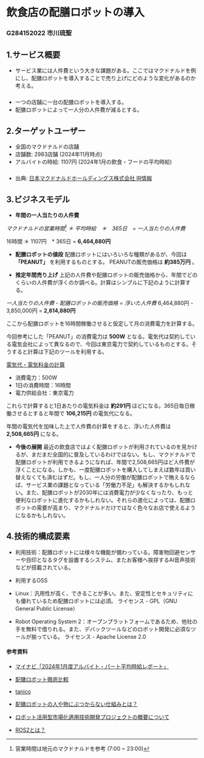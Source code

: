 # 飲食店の配膳ロボットの導入

### G284152022 市川琉聖

## 1.サービス概要
- サービス業には人件費という大きな課題がある。ここではマクドナルドを例にし、配膳ロボットを導入することで売り上げにどのような変化があるのか考える。
#####
- 一つの店舗に一台の配膳ロボットを導入する。
- 配膳ロボットによって一人分の人件費が減るとする。


## 2.ターゲットユーザー

- 全国のマクドナルドの店舗
 - 店舗数: 2983店舗 (2024年11月時点)
 - アルバイトの時給: 1107円 (2024年1月の飲食・フードの平均時給)
#####
- 出典: [日本マクドナルドホールディングス株式会社 IR情報](https://www.mcd-holdings.co.jp/ir/sales_report/)

## 3.ビジネスモデル

- **年間の一人当たりの人件費**

 *マクドナルドの営業時間[^1] ＊ 平均時給　＊　365日　= 一人当たりの人件費*

 [^1]: 営業時間は地元のマクドナルドを参考 (7:00 ~ 23:00)  
 
 16時間 ＊ 1107円　* 365日 = **6,464,880円**

- **配膳ロボットの値段**
 配膳ロボットにはいろいろな種類があるが、今回は　**「PEANUT」** を利用するものとする。
 PEANUTの販売価格は  **約385万円** 。

- **推定年間売り上げ**
 上記の人件費や配膳ロボットの販売価格から、年間でどのくらいの人件費が浮くのか調べる。計算はシンプルに下記のように計算する。

 *一人当たりの人件費 - 配膳ロボットの販売価格 = 浮いた人件費*
 6,464,880円 - 3,850,000円 = **2,614,880円**

 ここから配膳ロボットを16時間稼働させると仮定して月の消費電力を計算する。

 今回参考にした「PEANUT」の消費電力は **500W** となる。電気代は契約している電気会社によって異なるので、今回は東京電力で契約しているものとする。そうすると計算は下記のツールを利用する。
 
 [電気代・電気料金の計算](https://testpage.jp/tool/denkidai.php)

 - 消費電力：500W
 - 1日の消費時間：16時間
 - 電力供給会社：東京電力
 
 これらで計算すると1日あたりの電気料金は **約291円** ほどになる。365日毎日稼働させるとすると年間で **106,215円** の電気代になる。

 年間の電気代を加味した上で人件費の計算をすると、浮いた人件費は **2,508,665円** になる。


 

- **今後の展開**
 最近の飲食店ではよく配膳ロボットが利用されているのを見かけるが、まだまだ全国的に普及しているわけではない。もし、マクドナルドで配膳ロボットが利用できるようになれば、年間で2,508,665円ほど人件費が浮くことになる。しかも、一度配膳ロボットを購入してしまえば数年は買い替えなくても済むはずだ。もし、一人分の労働が配膳ロボットで賄えるならば、サービス業の課題となっている「労働力不足」も解決するかもしれない。また、配膳ロボットが2030年には消費電力が少なくなったり、もっと便利なロボットに進化するかもしれない。それらの進化によっては、配膳ロボットの需要が高まり、マクドナルドだけではなく色々なお店で使えるようになるかもしれない。

## 4.技術的構成要素
- 利用技術：配膳ロボットには様々な機能が備わっている。障害物回避センサーや目印となるタグを設置するシステム、またお客様へ挨拶するAI音声技術などが搭載されている。

- 利用するOSS
 - Linux：汎用性が高く、できることが多い。また、安定性とセキュリティにも優れているため配膳ロボットには必須。
 ライセンス - GPL（GNU General Public License）
 - Robot Operating System 2：オープンプラットフォームであるため、他社の手を無料で借りれる。また、デバックツールなどのロボット開発に必須なツールが揃っている。
 ライセンス - Apache License 2.0


#### 参考資料
- [マイナビ「2024年1月度アルバイト・パート平均時給レポート」](https://www.mynavi.jp/news/2024/02/post_40951.html)

- [配膳ロボット徹底比較](https://servingrobot-ranking.com/robot/price.html)

- [tanico](https://www.tanico.co.jp/product/kitchen-plus/peanut/)

- [配膳ロボットの人や物にぶつからない仕組みとは？](https://robot-fun.com/column/5615)

- [ロボット活用型市場化適用技術開発プロジェクトの概要について](https://www.jmfrri.gr.jp/content/files/WG03/20190828/1-1A.pdf)

- [ROS2とは？](https://ouxt-polaris.github.io/ros_handson/what_is_ros2/)

